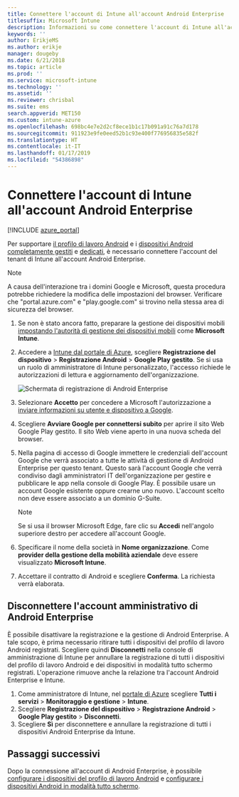 ```yaml
---
title: Connettere l'account di Intune all'account Android Enterprise
titlesuffix: Microsoft Intune
description: Informazioni su come connettere l'account di Intune all'account Android Enterprise.
keywords: ''
author: ErikjeMS
ms.author: erikje
manager: dougeby
ms.date: 6/21/2018
ms.topic: article
ms.prod: ''
ms.service: microsoft-intune
ms.technology: ''
ms.assetid: ''
ms.reviewer: chrisbal
ms.suite: ems
search.appverid: MET150
ms.custom: intune-azure
ms.openlocfilehash: 698bc4e7e2d2cf8ece1b1c17b091a91c76a7d178
ms.sourcegitcommit: 911923e9fe0eed52b1c93e400f776956835e582f
ms.translationtype: HT
ms.contentlocale: it-IT
ms.lasthandoff: 01/17/2019
ms.locfileid: "54386898"
---
```

# <a name="connect-your-intune-account-to-your-android-enterprise-account"></a>Connettere l'account di Intune all'account Android Enterprise

[!INCLUDE [azure_portal](./includes/azure_portal.md)]

Per supportare [il profilo di lavoro Android](android-work-profile-enroll.md) e i [dispositivi Android completamente gestiti](android-fully-managed-enroll.md) e [dedicati](android-kiosk-enroll.md), è necessario connettere l'account del tenant di Intune all'account Android Enterprise.  

> [!NOTE]
> A causa dell'interazione tra i domini Google e Microsoft, questa procedura potrebbe richiedere la modifica delle impostazioni del browser.  Verificare che "portal.azure.com" e "play.google.com" si trovino nella stessa area di sicurezza del browser.

1. Se non è stato ancora fatto, preparare la gestione dei dispositivi mobili [impostando l'autorità di gestione dei dispositivi mobili](mdm-authority-set.md) come **Microsoft Intune**.
2. Accedere a [Intune dal portale di Azure](https://aka.ms/intuneportal), scegliere **Registrazione del dispositivo** > **Registrazione Android** > **Google Play gestito**.  Se si usa un ruolo di amministratore di Intune personalizzato, l'accesso richiede le autorizzazioni di lettura e aggiornamento dell'organizzazione.
   
   ![Schermata di registrazione di Android Enterprise](./media/android-work-bind.png)

3. Selezionare **Accetto** per concedere a Microsoft l'autorizzazione a [inviare informazioni su utente e dispositivo a Google](data-intune-sends-to-google.md). 
   
4. Scegliere **Avviare Google per connettersi subito** per aprire il sito Web Google Play gestito. Il sito Web viene aperto in una nuova scheda del browser.
  
5. Nella pagina di accesso di Google immettere le credenziali dell'account Google che verrà associato a tutte le attività di gestione di Android Enterprise per questo tenant. Questo sarà l'account Google che verrà condiviso dagli amministratori IT dell'organizzazione per gestire e pubblicare le app nella console di Google Play. È possibile usare un account Google esistente oppure crearne uno nuovo. L'account scelto non deve essere associato a un dominio G-Suite.
    
    > [!Note]
    > Se si usa il browser Microsoft Edge, fare clic su **Accedi** nell'angolo superiore destro per accedere all'account Google.

6. Specificare il nome della società in **Nome organizzazione**. Come **provider della gestione della mobilità aziendale** deve essere visualizzato **Microsoft Intune**.

7. Accettare il contratto di Android e scegliere **Conferma**. La richiesta verrà elaborata.

## <a name="disconnect-your-android-enterprise-administrative-account"></a>Disconnettere l'account amministrativo di Android Enterprise

È possibile disattivare la registrazione e la gestione di Android Enterprise. A tale scopo, è prima necessario ritirare tutti i dispositivi del profilo di lavoro Android registrati. Scegliere quindi **Disconnetti** nella console di amministrazione di Intune per annullare la registrazione di tutti i dispositivi del profilo di lavoro Android e dei dispositivi in modalità tutto schermo registrati. L'operazione rimuove anche la relazione tra l'account Android Enterprise e Intune.

1. Come amministratore di Intune, nel [portale di Azure](https://portal.azure.com) scegliere **Tutti i servizi** > **Monitoraggio e gestione** > **Intune**.
2. Scegliere **Registrazione del dispositivo** > **Registrazione Android** > **Google Play gestito** > **Disconnetti**.
3. Scegliere **Sì** per disconnettere e annullare la registrazione di tutti i dispositivi Android Enterprise da Intune.

## <a name="next-steps"></a>Passaggi successivi

Dopo la connessione all'account di Android Enterprise, è possibile [configurare i dispositivi del profilo di lavoro Android](android-work-profile-enroll.md) e [configurare i dispositivi Android in modalità tutto schermo](android-kiosk-enroll.md).
